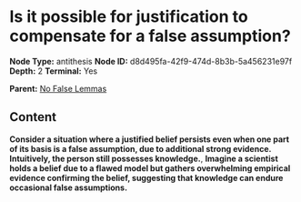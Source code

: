 # Is it possible for justification to compensate for a false assumption?

**Node Type:** antithesis
**Node ID:** d8d495fa-42f9-474d-8b3b-5a456231e97f
**Depth:** 2
**Terminal:** Yes

**Parent:** [No False Lemmas](no-false-lemmas.md)

## Content

**Consider a situation where a justified belief persists even when one part of its basis is a false assumption, due to additional strong evidence. Intuitively, the person still possesses knowledge.**, **Imagine a scientist holds a belief due to a flawed model but gathers overwhelming empirical evidence confirming the belief, suggesting that knowledge can endure occasional false assumptions.**
